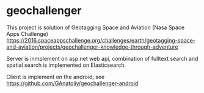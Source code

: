 # geochallenger

This project is solution of Geotagging Space and Aviation (Nasa Space Apps Challenge) https://2016.spaceappschallenge.org/challenges/earth/geotagging-space-and-aviation/projects/geochallenger-knowledge-through-adventure

Server is inmplement on asp.net web api, combination of fulltext search and spatial search is implemented on Elasticsearch.

Client is implement on the android, see https://github.com/GAnatoliy/geochallenger-android
